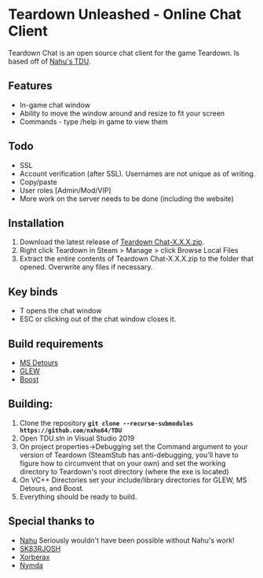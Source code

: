 # Teardown Unleashed - Online Chat Client
Teardown Chat is an open source chat client for the game Teardown. Is based off of [Nahu's TDU](https://github.com/nxhu64/TDU).

## Features
* In-game chat window
* Ability to move the window around and resize to fit your screen
* Commands - type /help in game to view them

## Todo
* SSL
* Account verification (after SSL). Usernames are not unique as of writing.
* Copy/paste
* User roles [Admin/Mod/VIP]
* More work on the server needs to be done (including the website)

## Installation
1. Download the latest release of [Teardown Chat-X.X.X.zip](http://github.com/kmcgurty/TDU/releases/latest).
2. Right click Teardown in Steam > Manage > click Browse Local Files
3. Extract the entire contents of Teardown Chat-X.X.X.zip to the folder that opened. Overwrite any files if necessary.

## Key binds
* T opens the chat window
* ESC or clicking out of the chat window closes it.

## Build requirements
* [MS Detours](https://github.com/microsoft/Detours)
* [GLEW](http://glew.sourceforge.net/)
* [Boost](https://github.com/boostorg/boost)

## Building:
1. Clone the repository **`git clone --recurse-submodules https://github.com/nxhu64/TDU`**
2. Open TDU.sln in Visual Studio 2019
3. On project properties->Debugging set the Command argument to your version of Teardown (SteamStub has anti-debugging, you'll have to figure how to circumvent that on your own) and set the working directory to Teardown's root directory (where the exe is located)
4. On VC++ Directories set your include/library directories for GLEW, MS Detours, and Boost.
5. Everything should be ready to build.

## Special thanks to
* [Nahu](https://github.com/nxhu64/) Seriously wouldn't have been possible without Nahu's work!
* [SK83RJOSH](https://github.com/SK83RJOSH)
* [Xorberax](https://github.com/ss-gnalvesteffer)
* [Nymda](https://github.com/nymda)
